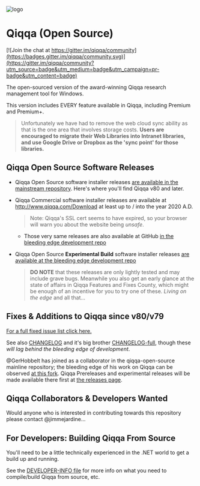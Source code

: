  ![logo](../../blob/master/icons/Application/Qiqqa.png) 
# Qiqqa (Open Source)

[![Join the chat at https://gitter.im/qiqqa/community](https://badges.gitter.im/qiqqa/community.svg)](https://gitter.im/qiqqa/community?utm_source=badge&utm_medium=badge&utm_campaign=pr-badge&utm_content=badge)

The open-sourced version of the award-winning Qiqqa research management tool for Windows.

This version includes EVERY feature available in Qiqqa, including Premium and Premium+.

> Unfortunately we have had to remove the web cloud sync ability as that is the one area that involves storage costs.  **Users are encouraged to migrate their Web Libraries into Intranet libraries, and use Google Drive or Dropbox as the 'sync point' for those libraries.**


## Qiqqa Open Source Software Releases

- Qiqqa Open Source software installer releases [are available in the mainstream repository](https://github.com/jimmejardine/qiqqa-open-source/releases). Here's where you'll find Qiqqa v80 and later.
- Qiqqa Commercial software installer releases are available at http://www.qiqqa.com/Download at least up to / into the year 2020 A.D.

  > Note: Qiqqa's SSL cert seems to have expired, so your browser will warn you about the website being *unsafe*.
  
  + Those very same releases are also available at GitHub [in the bleeding edge development repo](https://github.com/GerHobbelt/qiqqa-open-source/tree/master/Qiqqa-Software-Installer-Releases)
  
- Qiqqa Open Source **Experimental Build** software installer releases [are available at the bleeding edge development repo](https://github.com/GerHobbelt/qiqqa-open-source/releases)

  > **DO NOTE** that these releases are only lightly tested and may include grave bugs. Meanwhile you also get an early glance at the state of affairs in Qiqqa Features and Fixes County, which might be enough of an incentive for you to try one of these. *Living on the edge* and all that...



## Fixes & Additions to Qiqqa since v80/v79

[For a full fixed issue list click here.](https://github.com/jimmejardine/qiqqa-open-source/issues?q=is%3Aissue+is%3Aclosed)

See also [CHANGELOG](../../blob/master/CHANGELOG.md) and it's big brother [CHANGELOG-full](../../blob/master/CHANGELOG_full.md), though these *will lag behind the bleeding edge of development*.

@GerHobbelt has joined as a collaborator in the qiqqa-open-source mainline repository; the bleeding edge of his work on Qiqqa can be observed [at this fork](https://github.com/GerHobbelt/qiqqa-open-source). Qiqqa Prereleases and experimental releases will be made available there first at [the releases page](https://github.com/GerHobbelt/qiqqa-open-source/releases).



## Qiqqa Collaborators & Developers Wanted
 
Would anyone who is interested in contributing towards this repository please contact @jimmejardine...


## For Developers: Building Qiqqa From Source

You'll need to be a little technically experienced in the .NET world to get a build up and running.

See the [DEVELOPER-INFO file](DEVELOPER-INFO.md) for more info on what you need to compile/build Qiqqa from source, etc.
